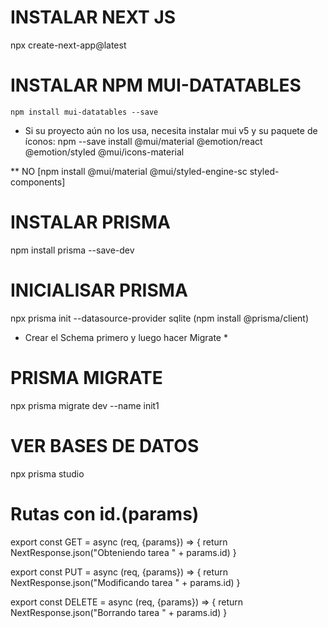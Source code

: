 # INSTALAR NEXT JS
npx create-next-app@latest

# INSTALAR NPM MUI-DATATABLES
    npm install mui-datatables --save

* Si su proyecto aún no los usa, necesita instalar mui v5 y su paquete de íconos:
    npm --save install @mui/material @emotion/react @emotion/styled @mui/icons-material

** NO [npm install @mui/material @mui/styled-engine-sc styled-components]


# INSTALAR PRISMA
npm install prisma --save-dev

# INICIALISAR PRISMA
npx prisma init --datasource-provider sqlite
(npm install @prisma/client)

* Crear el Schema primero y luego hacer Migrate *
# PRISMA MIGRATE
npx prisma migrate dev --name init1

# VER BASES DE DATOS
npx prisma studio

# Rutas con id.(params)
export const GET = async (req, {params}) => {
  return NextResponse.json("Obteniendo tarea " + params.id)
}

export const PUT = async (req, {params}) => {
    return NextResponse.json("Modificando tarea " + params.id)
}

export const DELETE = async (req, {params}) => {
    return NextResponse.json("Borrando tarea " + params.id)
}